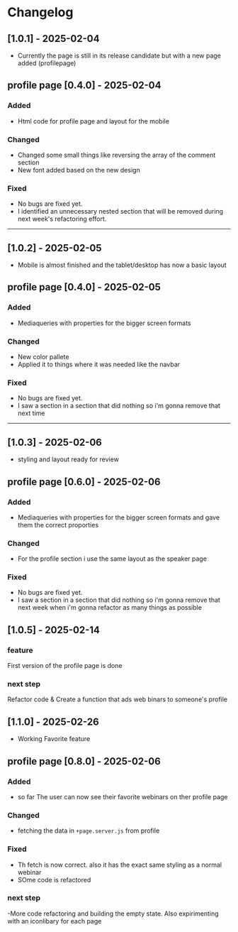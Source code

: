 # Changelog


## [1.0.1] - 2025-02-04

- Currently the page is still in its release candidate but with a new page added (profilepage)

## profile page [0.4.0] - 2025-02-04

### Added
- Html code for profile page and layout for the mobile

### Changed
- Changed some small things like reversing the array of the comment section
- New font added based on the new design

### Fixed
- No bugs are fixed yet. 
- I identified an unnecessary nested section that will be removed during next week's refactoring effort.

--------------

## [1.0.2] - 2025-02-05

- Mobile is almost  finished and the tablet/desktop has now a basic layout

## profile page [0.4.0] - 2025-02-05

### Added
- Mediaqueries with properties for the bigger screen formats

### Changed
- New color pallete 
- Applied it to things where it was needed like the navbar

### Fixed
- No bugs are fixed yet. 
- I saw a section in a section that did nothing so i'm gonna remove that next time

--------------

## [1.0.3] - 2025-02-06

- styling and layout ready for review

## profile page [0.6.0] - 2025-02-06

### Added
- Mediaqueries with properties for the bigger screen formats and gave them the correct proporties

### Changed
- For the profile section i use the same layout as the speaker page

### Fixed
- No bugs are fixed yet. 
- I saw a section in a section that did nothing so i'm gonna remove that next week when i'm gonna refactor as many things as possible


## [1.0.5] - 2025-02-14

### feature

First version of the profile page is done

### next step

Refactor code & Create a function that ads web binars to someone's profile

## [1.1.0] - 2025-02-26

- Working Favorite feature

## profile page [0.8.0] - 2025-02-06

### Added
- so far The user can now see their favorite webinars on ther profile page

### Changed
- fetching the data in `+page.server.js` from profile

### Fixed

- Th fetch is now correct. also it has the exact same styling as a normal webinar
- SOme code is refactored

### next step

-More code refactoring and building the empty state. Also expirimenting with an iconlibary for each page